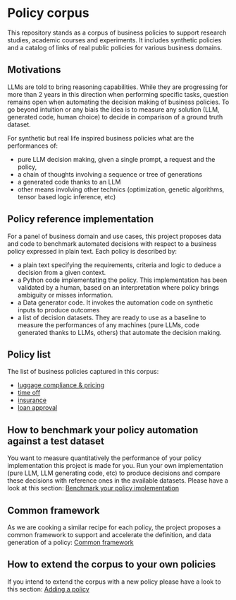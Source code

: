 # Policy corpus

This repository stands as a corpus of business policies to support research studies, academic courses and experiments.
It includes synthetic policies and a catalog of links of real public policies for various business domains.

## Motivations
LLMs are told to bring reasoning capabilities. While they are progressing for more than 2 years in this direction when performing specific tasks, question remains open when automating the decision making of business policies.
To go beyond intuition or any biais the idea is to measure any solution (LLM, generated code, human choice) to decide in comparison of a ground truth dataset.

For synthetic but real life inspired business policies what are the performances of:
- pure LLM decision making, given a single prompt, a request and the policy,
- a chain of thoughts involving a sequence or tree of generations
- a generated code thanks to an LLM
- other means involving other technics (optimization, genetic algorithms, tensor based logic inference, etc)

## Policy reference implementation
For a panel of business domain and use cases, this project proposes data and code to benchmark automated decisions with respect to a business policy expressed in plain text.
Each policy is described by:
- a plain text specifying the requirements, criteria and logic to deduce a decision from a given context.
- a Python code implementating the policy. This implementation has been validated by a human, based on an interpretation where policy brings ambiguity or misses information.
- a Data generator code. It invokes the automation code on synthetic inputs to produce outcomes
- a list of decision datasets. They are ready to use as a baseline to measure the performances of any machines (pure LLMs, code generated thanks to LLMs, others) that automate the decision making.  

## Policy list
The list of business policies captured in this corpus:
- [luggage compliance & pricing](luggage/luggage_policy.md)
- [time off](human-resources/acme_time_off.md)
- [insurance](insurance)
- [loan approval](loan-approval)

## How to benchmark your policy automation against a test dataset
You want to measure quantitatively the performance of your policy implementation this project is made for you.
Run your own implementation (pure LLM, LLM generating code, etc) to produce decisions and compare these decisions with reference ones in the available datasets.
Please have a look at this section: [Benchmark your policy implementation](benchmark_your_policy_automation_docs/README.md)

## Common framework
As we are cooking a similar recipe for each policy, the project proposes a common framework to support and accelerate the definition, and data generation of a policy: [Common framework](common/commons_descriptor.md)

## How to extend the corpus to your own policies
If you intend to extend the corpus with a new policy please have a look to this section: [Adding a policy](policy_corpus_extension_docs/README.md)


